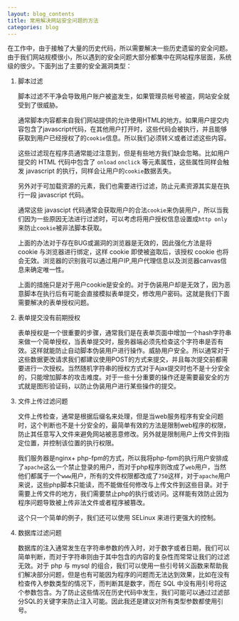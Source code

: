 ```yaml
---
layout: blog_contents
title: 常用解决网站安全问题的方法
categories: blog
---
```


在工作中，由于接触了大量的历史代码，所以需要解决一些历史遗留的安全问题。由于我们网站规模很小，所以遇到的安全问题大部分都集中在网站程序层面，系统级的很少。下面列出了主要的安全漏洞类型：

1. 脚本过滤

    脚本过滤不干净会导致用户账户被盗发生，如果管理员帐号被盗，网站安全就受到了很威胁。

    通常脚本内容都来自我们网站提供的允许使用HTML的地方。如果用户提交内容包含了javascript代码，在其他用户打开时，这些代码会被执行，并且能够获取到用户已经授权了的`cookie`信息。所以我们必须转义或者过滤这些内容。

    这些过滤现在程序员通常能过注意到，但是有些地方我们缺会忽略。比如用户提交的 HTML 代码中包含了 `onload` `onclick` 等元素属性，这些属性同样会触发 javascript 的执行，同样会让用户的`cookie`数据丢失。

    另外对于可加载资源的元素，我们也需要进行过滤，防止元素资源其实是在执行一段 javascript 代码。

    通常这些 javascipt 代码通常会获取用户的合法`cookie`来伪装用户，所以当我们因为一些原因无法进行过滤时，可以考虑将用户授权信息设置成`http only`来防止`cookie`被非法脚本获取。

    上面的办法对于存在BUG或漏洞的浏览器是无效的，因此强化方法是将 cookie 与浏览器进行绑定，这样 cookie 即使被盗取后，该授权 cookie 也将会无效。浏览器的识别我可以通过用户IP,用户代理信息以及浏览器canvas信息来确定唯一性。

    上面的措施只是对于用户cookie是安全的。对于伪装用户却是无效了，因为恶意脚本在执行后有可能会直接模拟表单提交，修改用户密码。这就是我们下面需要解决的表单授权问题。

2. 表单提交没有前期授权

    表单授权是一个很重要的步骤，通常我们是在表单页面中增加一个hash字符串来做一个简单授权，当表单提交时，服务器端必须先检查这个字符串是否有效。这样就能防止自动脚本伪装用户进行操作。威胁用户安全。所以通常对于这些数据更改请求我们都建议使用POST的方式来提交，并且每次提交前都需要进行一次授权。当然随机字符串的授权方式对于Ajax提交时也不是十分安全的，只能增加脚本的攻击难度。对于一些十分重要的操作还是需要最安全的方式就是图形验证码，以防止伪装用户进行某些操作的提交。

3. 文件上传过滤问题

    文件上传检查，通常是根据后缀名来处理，但是当web服务程序有安全问题时，这个判断也不是十分安全的，最简单有效的方法是限制web程序的权限，防止其任意写入文件来避免网站被恶意修改。另外就是限制用户上传文件到指定位置，并控制该位置的执行权限。

    我们服务器是nginx+ php-fpm的方式，所以我将php-fpm的执行用户安排成了`apache`这么一个禁止登录的用户，而对于php程序则改成了`web`用户，当然他们都属于一个`www`用户，所有的文件权限都改成了`750`这样，对于`apache`用户来说，这些php脚本只能读，而不能做任何修改与上传文件到这些目录。对于需要上传文件的地方，我们需要禁止php的执行或访问。这样能有效防止因为程序问题导致被上传非法文件或者程序被篡改。

    这个只一个简单的例子，我们还可以使用 SELinux 来进行更强大的控制。

4. 数据库过滤问题

    数据库的注入通常发生在字符串参数的传入时，对于数字或者日期，我们可以简单判断，而对于字符串则由于其中包含的内容的复杂性而常常让我们的过滤无效。对于 php 与 mysql 的组合，我们可以使用一些引号转义函数来帮助我们解决部分问题，但是也有可能因为程序的问题而无法达到效果，比如在没有检查传入参数类型的情况下，而判断其是数字，而在 SQL 中没有用引号将这个参数包含。为了防止这些情况在历史代码中发生，我们可能可以通过过滤部分SQL的关键字来防止注入可能。因此我还是建议对所有类型参数都使用引号。
